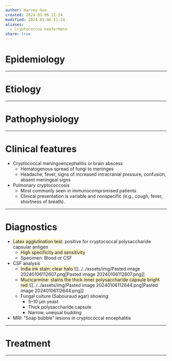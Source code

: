 ```yaml
---
author: Harvey Guo
created: 2024-01-06 11:24
modified: 2024-01-06 11:24
aliases:
  - Cryptococcus neoformans
share: true
---
```


# Epidemiology


---
# Etiology


---
# Pathophysiology


---
# Clinical features
- Cryptococcal meningoencephalitis or brain abscess
	- Hematogenous spread of fungi to meninges
	- Headache, fever, signs of increased intracranial pressure, confusion, absent meningeal signs
- Pulmonary cryptococcosis
	- Most commonly seen in immunocompromised patients
	- Clinical presentation is variable and nonspecific (e.g., cough, fever, shortness of breath).

---
# Diagnostics
- <span style="background:rgba(240, 200, 0, 0.2)">Latex agglutination test</span>: positive for cryptococcal polysaccharide capsular antigen
	- <span style="background:rgba(240, 200, 0, 0.2)">High specificity and sensitivity</span>
	- Specimen: Blood or CSF
- CSF analysis
	- <span style="background:rgba(240, 200, 0, 0.2)">India ink stain: clear halo </span>![[../../assets/img/Pasted image 20240106112607.png|Pasted image 20240106112607.png]]
	- <span style="background:rgba(240, 200, 0, 0.2)">Mucicarmine: stains the thick inner polysaccharide capsule bright red </span>![[../../assets/img/Pasted image 20240106112644.png|Pasted image 20240106112644.png]]
	- Fungal culture (Sabouraud agar) showing:
		- 5–10 μm yeast
		- Thick polysaccharide capsule
		- Narrow, unequal budding
- MRI: “Soap bubble” lesions in cryptococcal encephalitis

---
# Treatment


---
